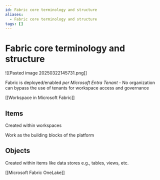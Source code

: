 ```yaml
---
id: Fabric core terminology and structure
aliases:
  - Fabric core terminology and structure
tags: []
---
```


# Fabric core terminology and structure

![[Pasted image 20250322145731.png]]

Fabric is deployed/enabled _per Microsoft Entra Tenant_ - No organization can bypass the use of tenants for workspace access and governance

 [[Workspace in Microsoft Fabric]]

## Items

Created within workspaces

Work as the building blocks of the platform

## Objects

Created within items like data stores e.g., tables, views, etc.

[[Microsoft Fabric OneLake]]
